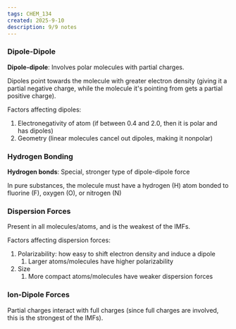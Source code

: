 ```yaml
---
tags: CHEM_134
created: 2025-9-10
description: 9/9 notes
---
```


### Dipole-Dipole

**Dipole-dipole**: Involves polar molecules with partial charges.

Dipoles point towards the molecule with greater electron density (giving it a partial negative charge, while the molecule it's pointing from gets a partial positive charge).

Factors affecting dipoles:
1. Electronegativity of atom (if between 0.4 and 2.0, then it is polar and has dipoles)
2. Geometry (linear molecules cancel out dipoles, making it nonpolar)

### Hydrogen Bonding

**Hydrogen bonds**: Special, stronger type of dipole-dipole force

In pure substances, the molecule must have a hydrogen (H) atom bonded to fluorine (F), oxygen (O), or nitrogen (N)

### Dispersion Forces

Present in all molecules/atoms, and is the weakest of the IMFs.

Factors affecting dispersion forces:
1. Polarizability: how easy to shift electron density and induce a dipole
	1. Larger atoms/molecules have higher polarizability
2. Size
	1. More compact atoms/molecules have weaker dispersion forces

### Ion-Dipole Forces

Partial charges interact with full charges (since full charges are involved, this is the strongest of the IMFs).


